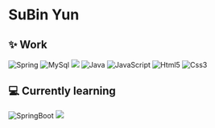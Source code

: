 <!--![header](https://capsule-render.vercel.app/api?type=slice&color=auto&height=300&text=SuBinYoon&fontColor=auto)</div> -->
 <!-- ![header](https://capsule-render.vercel.app/api?type=waving&color=auto&height=300&section=header&text=SuBinYun&fontSize=70)</div> -->
<h1 align="left"> SuBin Yun</h1>

## ✨ Work 
<p>
  <img alt="Spring" src="https://img.shields.io/badge/Spring-%236DB33F.svg?style=flat-square&logo=spring&logoColor=white">
  <img alt="MySql" src="https://img.shields.io/badge/Mysql-4479A1?style=flat-square&logo=Mysql&logoColor=white">
  <!--<img src="https://img.shields.io/badge/oracle-F80000?style=flat-square&logo=oracle&logoColor=white"> -->
  <img src="https://img.shields.io/badge/mariaDB-003545?style=flat-square&logo=mariaDB&logoColor=white">
  <img alt="Java" src="https://img.shields.io/badge/Java-%23ED8B00.svg?style=flat-square&logo=JAVA&logoColor=white">
  <img alt="JavaScript" src="https://img.shields.io/badge/Javascript-%23323330.svg?style=flat-square&logo=JavaScript&logoColor=%23F7DE1E">
  <img alt="Html5" src="https://img.shields.io/badge/Html5-%23E34F26.svg?style=flat-square&logo=Html5&logoColor=white">
  <img alt="Css3" src="https://img.shields.io/badge/Css3-%231572B6.svg?style=flat-square&logo=Css3&logoColor=white">
</p>

## 💻 Currently learning

<p>
 
  <img alt="SpringBoot" src="https://img.shields.io/badge/Springboot-%236DB33F.svg?style=for-the-badge&logo=springboot&logoColor=white"> 
 <!-- <img alt="Docker" src="https://img.shields.io/badge/Docker-2496ED?style=flat-square&logo=Docker&logoColor=white"> -->
 <!-- <img alt="React" src="https://img.shields.io/badge/React-0088CC?style=flat-square&logo=React&logoColor=white"> -->
 <!-- <img src="https://img.shields.io/badge/Node.js-339933?style=flat-square&logo=Node.js&logoColor=white"/> -->
  <img src="https://img.shields.io/badge/aws-232F3E?style=for-the-badge&logo=aws&logoColor=white">
</p>

